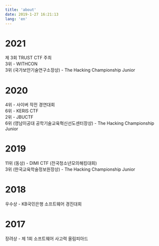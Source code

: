 ```yaml
---
title: 'about'
date: 2019-1-27 16:21:13
lang: 'en'
---
```


# 2021

제 3회 TRUST CTF 주최  
3위 - WITHCON  
3위 (국가보안기술연구소장상) - The Hacking Championship Junior  

# 2020

4위 - 사이버 작전 경연대회  
6위 - KERIS CTF  
2위 - JBUCTF  
6위 (영남이공대 공학기술교육혁신선도센터장상) - The Hacking Championship Junior  

# 2019

11위 (동상) - DIMI CTF (전국청소년모의해킹대회)  
3위 (한국교육학술정보원장상) - The Hacking Championship Junior  

# 2018

우수상 - KB국민은행 소프트웨어 경진대회  

# 2017

장려상 - 제 1회 소프트웨어 사고력 올림피아드  
